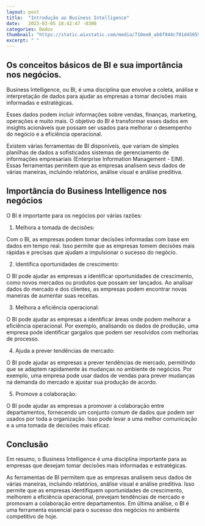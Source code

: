```yaml
---
layout: post
title:  "Introdução ao Business Intelligence"
date:   2023-03-05 18:42:47 -0300
categories: Dados
thumbnail: "https://static.wixstatic.com/media/710ee0_ab6f944c791d450591b915fe60e2957b~mv2.jpg/v1/fill/w_2187,h_1640,al_c,q_90/710ee0_ab6f944c791d450591b915fe60e2957b~mv2.webp"
excerpt: " "
---
```


## Os conceitos básicos de BI e sua importância nos negócios.

Business Intelligence, ou BI, é uma disciplina que envolve a coleta, análise e interpretação de dados para ajudar as empresas a tomar decisões mais informadas e estratégicas. 

Esses dados podem incluir informações sobre vendas, finanças, marketing, operações e muito mais. O objetivo do BI é transformar esses dados em insights acionáveis ​​que possam ser usados para melhorar o desempenho do negócio e a eficiência operacional.

Existem várias ferramentas de BI disponíveis, que variam de simples planilhas de dados a sofisticados sistemas de gerenciamento de informações empresariais (Enterprise Information Management - EIM). Essas ferramentas permitem que as empresas analisem seus dados de várias maneiras, incluindo relatórios, análise visual e análise preditiva.

## Importância do Business Intelligence nos negócios

O BI é importante para os negócios por várias razões:

1. Melhora a tomada de decisões: 

Com o BI, as empresas podem tomar decisões informadas com base em dados em tempo real. Isso permite que as empresas tomem decisões mais rápidas e precisas que ajudam a impulsionar o sucesso do negócio.

2. Identifica oportunidades de crescimento: 

O BI pode ajudar as empresas a identificar oportunidades de crescimento, como novos mercados ou produtos que possam ser lançados. Ao analisar dados do mercado e dos clientes, as empresas podem encontrar novas maneiras de aumentar suas receitas.

3. Melhora a eficiência operacional: 

O BI pode ajudar as empresas a identificar áreas onde podem melhorar a eficiência operacional. Por exemplo, analisando os dados de produção, uma empresa pode identificar gargalos que podem ser resolvidos com melhorias de processo.

4. Ajuda a prever tendências de mercado: 

O BI pode ajudar as empresas a prever tendências de mercado, permitindo que se adaptem rapidamente às mudanças no ambiente de negócios. Por exemplo, uma empresa pode usar dados de vendas para prever mudanças na demanda do mercado e ajustar sua produção de acordo.

5. Promove a colaboração: 

O BI pode ajudar as empresas a promover a colaboração entre departamentos, fornecendo um conjunto comum de dados que podem ser usados por toda a organização. Isso pode levar a uma melhor comunicação e a uma tomada de decisões mais eficaz.

## Conclusão

Em resumo, o Business Intelligence é uma disciplina importante para as empresas que desejam tomar decisões mais informadas e estratégicas. 

As ferramentas de BI permitem que as empresas analisem seus dados de várias maneiras, incluindo relatórios, análise visual e análise preditiva. Isso permite que as empresas identifiquem oportunidades de crescimento, melhorem a eficiência operacional, prevejam tendências de mercado e promovam a colaboração entre departamentos. Em última análise, o BI é uma ferramenta essencial para o sucesso dos negócios no ambiente competitivo de hoje.
